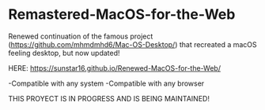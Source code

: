 # Remastered-MacOS-for-the-Web
Renewed continuation of the famous project (https://github.com/mhmdmhd6/Mac-OS-Desktop/) that recreated a macOS feeling desktop, but now updated!

HERE: https://sunstar16.github.io/Renewed-MacOS-for-the-Web/

-Compatible with any system
-Compatible with any browser

THIS PROYECT IS IN PROGRESS AND IS BEING MAINTAINED!
